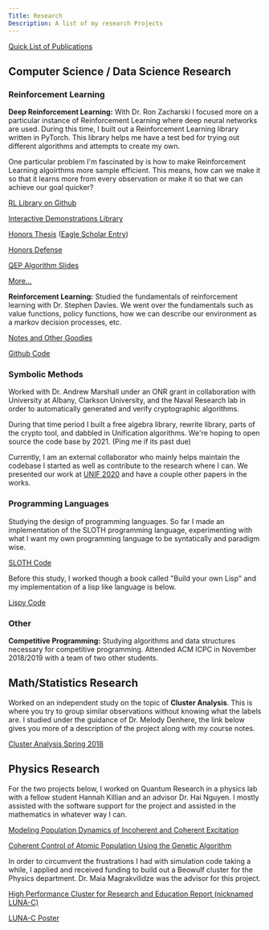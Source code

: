 ```yaml
---
Title: Research
Description: A list of my research Projects
---
```


[Quick List of Publications](publications)

## Computer Science / Data Science Research

### Reinforcement Learning

**Deep Reinforcement Learning:** With Dr. Ron Zacharski I focused more on a particular instance of Reinforcement Learning where deep neural networks are used. During this time, I built out a Reinforcement Learning library written in PyTorch. This library helps me have a test bed for trying out different algorithms and attempts to create my own.

One particular problem I'm fascinated by is how to make Reinforcement Learning algoirthms more sample efficient. This means, how can we make it so that it learns more from every observation or make it so that we can achieve our goal quicker?

[RL Library on Github](https://github.com/brandon-rozek/rltorch)

[Interactive Demonstrations Library](https://github.com/brandon-rozek/gyminteract)

[Honors Thesis](/files/research/honorsthesis.pdf) ([Eagle Scholar Entry](https://scholar.umw.edu/student_research/305/))

[Honors Defense](/files/research/ExpeditedLearningInteractiveDemo.pptx)

[QEP Algorithm Slides](/files/research/QEP.pptx)

[More...](deepreinforcementlearning)

**Reinforcement Learning:** Studied the fundamentals of reinforcement learning with Dr. Stephen Davies. We went over the fundamentals such as value functions, policy functions, how we can describe our environment as a markov decision processes, etc.

[Notes and Other Goodies](reinforcementlearning)

[Github Code](https://github.com/brandon-rozek/ReinforcementLearning)


### Symbolic Methods
Worked with Dr. Andrew Marshall under an ONR grant in collaboration with University at Albany, Clarkson University, and the Naval Research lab in order to automatically generated and verify cryptographic algorithms.

During that time period I built a free algebra library, rewrite library, parts of the crypto tool, and dabbled in Unification algorithms. We're hoping to open source the code base by 2021. (Ping me if its past due)

Currently, I am an external collaborator who mainly helps maintain the codebase I started as well as contribute to the research where I can. We presented our work at [UNIF 2020](https://www3.risc.jku.at/publications/download/risc_6129/proceedings-UNIF2020.pdf#page=58) and have a couple other papers in the works.

### Programming Languages

Studying the design of programming languages. So far I made an implementation of the SLOTH programming language, experimenting with what I want my own programming language to be syntatically and paradigm wise.

[SLOTH Code](https://github.com/brandon-rozek/SLOTH)

Before this study, I worked though a book called "Build your own Lisp" and my implementation of a lisp like language is below.

[Lispy Code](https://github.com/brandon-rozek/lispy)

### Other

**Competitive Programming:** Studying algorithms and data structures necessary for competitive programming. Attended ACM ICPC in November 2018/2019 with a team of two other students.

## Math/Statistics Research

Worked on an independent study on the topic of **Cluster Analysis**. This is where you try to group similar observations without knowing what the labels are.
I studied under the guidance of Dr. Melody Denhere, the link below gives you more of a description of the project along with my course notes.

[Cluster Analysis Spring 2018](clusteranalysis)

## Physics Research

For the two projects below, I worked on Quantum Research in a physics lab with a fellow student Hannah Killian and an advisor Dr. Hai Nguyen. I mostly assisted with the software support for the project and assisted in the mathematics in whatever way I can.

[Modeling Population Dynamics of Incoherent and Coherent Excitation](/files/research/modellingpopulationdynamics.pdf)

[Coherent Control of Atomic Population Using the Genetic Algorithm](/files/research/coherentcontrolofatomicpopulation.pdf)


In order to circumvent the frustrations I had with simulation code taking a while, I applied and received funding to build out a Beowulf cluster for the Physics department. Dr. Maia Magrakvilidze was the advisor for this project.

[High Performance Cluster for Research and Education Report (nicknamed LUNA-C)](/files/research/LUNAC.pdf)

[LUNA-C Poster](/files/research/LUNACposter.pdf)

